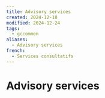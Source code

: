 ```yaml
---
title: Advisory services
created: 2024-12-18
modified: 2024-12-24
tags:
  - gccommon
aliases:
  - Advisory services
french:
  - Services consultatifs
---
```

# Advisory services
